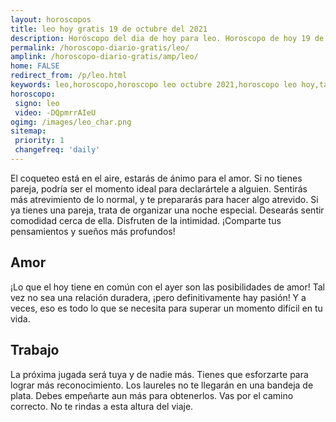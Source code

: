 ```yaml
---
layout: horoscopos
title: leo hoy gratis 19 de octubre del 2021 
description: Horóscopo del dia de hoy para leo. Horoscopo de hoy 19 de octubre del 2021. Las predicciones de amor, trabajo, vida personal gratis.
permalink: /horoscopo-diario-gratis/leo/
amplink: /horoscopo-diario-gratis/amp/leo/
home: FALSE
redirect_from: /p/leo.html
keywords: leo,horoscopo,horoscopo leo octubre 2021,horoscopo leo hoy,tarot leo octubre 2021,horoscopo leo,tarot leo hoy,horoscopo de hoy,horoscopo diario,tarot del amor,horoscopo de hoy leo,horoscopo diario del tarot, Horoscopo de hoy leo 19 de octubre del 2021,horóscopo del día,signos zodiacales 2021, el horoscopo de hoy
horoscopo:
 signo: leo
 video: -DQpmrrAIeU
ogimg: /images/leo_char.png
sitemap:
 priority: 1
 changefreq: 'daily'
---
```



El coqueteo está en el aire, estarás de ánimo para el amor. Si no tienes pareja, podría ser el momento ideal para declarártele a alguien. Sentirás más atrevimiento de lo normal, y te prepararás para hacer algo atrevido. Si ya tienes una pareja, trata de organizar una noche especial. Desearás sentir comodidad cerca de ella. Disfruten de la intimidad. ¡Comparte tus pensamientos y sueños más profundos!

## Amor

¡Lo que el hoy tiene en común con el ayer son las posibilidades de amor! Tal vez no sea una relación duradera, ¡pero definitivamente hay pasión! Y a veces, eso es todo lo que se necesita para superar un momento difícil en tu vida.

## Trabajo

La próxima jugada será tuya y de nadie más. Tienes que esforzarte para lograr más reconocimiento. Los laureles no te llegarán en una bandeja de plata. Debes empeñarte aun más para obtenerlos. Vas por el camino correcto. No te rindas a esta altura del viaje.